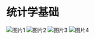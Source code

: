 # 统计学基础
![图片1](https://github.com/glgjssyqyhfbqz1926/Statistics-Learning/blob/master/1.jpg)
![图片2](https://github.com/glgjssyqyhfbqz1926/Statistics-Learning/blob/master/2.jpg)
![图片3](https://github.com/glgjssyqyhfbqz1926/Statistics-Learning/blob/master/2.jpg)
![图片4](https://github.com/glgjssyqyhfbqz1926/Statistics-Learning/blob/master/2.jpg)





